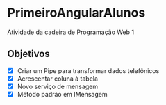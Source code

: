 # PrimeiroAngularAlunos

Atividade da cadeira de Programação Web 1

## Objetivos
- [x] Criar um Pipe para transformar dados telefônicos
- [x] Acrescentar coluna à tabela
- [x] Novo serviço de mensagem
- [x] Método padrão em IMensagem
